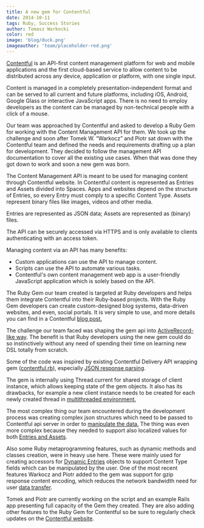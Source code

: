 ```yaml
---
title: A new gem for Contentful
date: 2014-10-11
tags: Ruby, Success Stories
author: Tomasz Warkocki
color: red
image: 'blog/duck.png'
imageauthor: 'team/placeholder-red.png'
---
```


[Contentful](https://www.contentful.com/ "Contentful") is an API-first content management platform for web and mobile applications and the first cloud-based service to allow content to be distributed across any device, application or platform, with one single input.

Content is managed in a completely presentation-independent format and can be served to all current and future platforms, including iOS, Android, Google Glass or interactive JavaScript apps. There is no need to employ developers as the content can be managed by non-technical people with a click of a mouse.

Our team was approached by Contentful and asked to develop a Ruby Gem for working with the Content Management API for them. We took up the challenge and soon after Tomek W. “Warkocz” and Piotr sat down with the Contentful team and defined the needs and requirements drafting up a plan for development. They decided to follow the management API documentation to cover all the existing use cases. When that was done they got down to work and soon a new gem was born.

The Content Management API is meant to be used for managing content through Contentful website. In Contentful content is represented as Entries and Assets divided into Spaces. Apps and websites depend on the structure of Entries, so every Entry must comply to a specific Content Type. Assets represent binary files like images, videos and other media.

Entries are represented as JSON data; Assets are represented as (binary) files.

The API can be securely accessed via HTTPS and is only available to clients authenticating with an access token.

Managing content via an API has many benefits:

* Custom applications can use the API to manage content.
* Scripts can use the API to automate various tasks.
* Contentful's own content management web app is a user-friendly JavaScript application which is solely based on the API.

The Ruby Gem our team created is targeted at Ruby developers and helps them integrate Contentful into their Ruby-based projects. With the Ruby Gem developers can create custom-designed blog systems, data-driven websites, and even, social portals. It is very simple to use, and more details you can find in a Contentful [blog post.](https://www.contentful.com/blog/2014/08/19/introducing-the-content-management-gem/ "Contentful blog post")

The challenge our team faced was shaping the gem api into [ActiveRecord-like way](https://github.com/contentful/contentful-management.rb/blob/master/README.md "Gem Readme"). The benefit is that Ruby developers using the new gem could do so instinctively without any need of spending their time on learning new DSL totally from scratch.

Some of the code was inspired by existing Contentful Delivery API wrapping gem ([contentful.rb](https://github.com/contentful/contentful.rb "contentful gem")), especially [JSON response parsing](https://github.com/contentful/contentful-management.rb/blob/master/lib/contentful/management/resource_builder.rb "JSON response parsing").

The gem is internally using Thread.current for shared storage of client instance, which allows keeping state of the gem objects. It also has its drawbacks, for example a new client instance needs to be created for each newly created thread in [multithreaded environment.](https://github.com/contentful/contentful-management.rb/blob/master/lib/contentful/management/client.rb "multithreaded enviroment")

The most complex thing our team encountered during the development process was creating complex json structures which need to be passed to Contentful api server in order to [manipulate the data.](https://github.com/contentful/contentful-management.rb/blob/master/lib/contentful/management/content_type.rb "Manipulating data") The thing was even more complex because they needed to support also localized values for both [Entries and Assets](https://github.com/contentful/contentful-management.rb/blob/master/lib/contentful/management/entry.rb "Entries and Assets").

Also some Ruby metaprogramming features, such as dynamic methods and classes creation, were in heavy use here. These were mainly used for creating accessors for [Dynamic Entries](https://github.com/contentful/contentful-management.rb/blob/master/lib/contentful/management/dynamic_entry.rb "Dynamic Entries") objects to support Content Type fields which can be manipulated by the user. One of the most recent features Warkocz and Piotr added to the gem was support for gzip response content encoding, which reduces the network bandwidth need for user [data transfer](https://github.com/contentful/contentful-management.rb/blob/master/lib/contentful/management/response.rb "User data transfer").

Tomek and Piotr are currently working on the script and an example Rails app presenting full capacity of the Gem they created. They are also adding other features to the Ruby Gem for Contentful so be sure to regularly check updates on the [Contentful website](https://www.contentful.com/ "Contentful").
